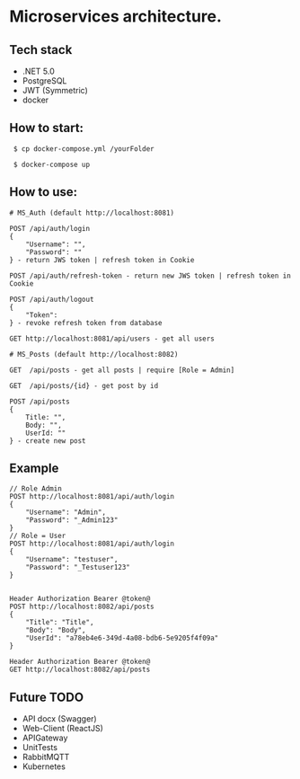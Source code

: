 # Microservices architecture.

## Tech stack
 * .NET 5.0
 * PostgreSQL
 * JWT (Symmetric)
 * docker

## How to start:

```
 $ cp docker-compose.yml /yourFolder

 $ docker-compose up 
```

## How to use:

```
# MS_Auth (default http://localhost:8081)

POST /api/auth/login 
{
    "Username": "",
    "Password": ""
} - return JWS token | refresh token in Cookie

POST /api/auth/refresh-token - return new JWS token | refresh token in Cookie

POST /api/auth/logout 
{
    "Token":
} - revoke refresh token from database

GET http://localhost:8081/api/users - get all users

```

```
# MS_Posts (default http://localhost:8082)

GET  /api/posts - get all posts | require [Role = Admin]

GET  /api/posts/{id} - get post by id

POST /api/posts 
{
    Title: "", 
    Body: "", 
    UserId: "" 
} - create new post

```

## Example

```
// Role Admin
POST http://localhost:8081/api/auth/login
{
    "Username": "Admin",
    "Password": "_Admin123"
}
// Role = User
POST http://localhost:8081/api/auth/login
{
    "Username": "testuser",
    "Password": "_Testuser123"
}


Header Authorization Bearer @token@
POST http://localhost:8082/api/posts
{
    "Title": "Title", 
    "Body": "Body", 
    "UserId": "a78eb4e6-349d-4a08-bdb6-5e9205f4f09a"
}

Header Authorization Bearer @token@
GET http://localhost:8082/api/posts

```

## Future TODO
 * API docx (Swagger)
 * Web-Client (ReactJS)
 * APIGateway
 * UnitTests
 * RabbitMQTT
 * Kubernetes

